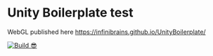 # Unity Boilerplate test

WebGL published here https://infinibrains.github.io/UnityBoilerplate/

[![Build 😎](https://github.com/InfiniBrains/UnityBoilerplate/actions/workflows/main.yml/badge.svg)](https://github.com/InfiniBrains/MedicalImageViewer/actions/workflows/main.yml)

